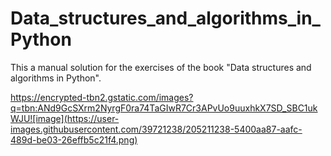 # Data_structures_and_algorithms_in_Python
This a manual solution for the exercises of the book "Data structures and algorithms in Python".

https://encrypted-tbn2.gstatic.com/images?q=tbn:ANd9GcSXrm2NyrgF0ra74TaGIwR7Cr3APvUo9uuxhkX7SD_SBC1ukWJU![image](https://user-images.githubusercontent.com/39721238/205211238-5400aa87-aafc-489d-be03-26effb5c21f4.png)



